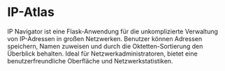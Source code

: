 # IP-Atlas
IP Navigator ist eine Flask-Anwendung für die unkomplizierte Verwaltung von IP-Adressen in großen Netzwerken. Benutzer können Adressen speichern, Namen zuweisen und durch die Oktetten-Sortierung den Überblick behalten. Ideal für Netzwerkadministratoren, bietet eine benutzerfreundliche Oberfläche und Netzwerkstatistiken.